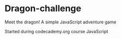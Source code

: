 # Dragon-challenge
Meet the dragon! A simple JavaScript adventure game 


Started during codecademy.org course JavaScript
